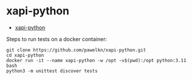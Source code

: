 # xapi-python

* [xapi-python](https://github.com/pawelkn/xapi-python)

Steps to run tests on a docker container:

```
git clone https://github.com/pawelkn/xapi-python.git
cd xapi-python
docker run -it --name xapi-python -w /opt -v$(pwd):/opt python:3.11 bash
python3 -m unittest discover tests
```



